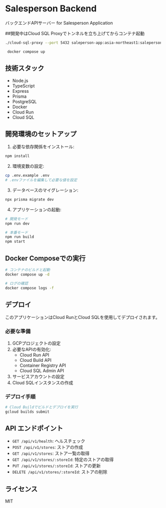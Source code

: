 # Salesperson Backend

バックエンドAPIサーバー for Salesperson Application

##開発中はCloud SQL Proxyでトンネルを立ち上げてからコンテナ起動

```bash
./cloud-sql-proxy --port 5432 saleperson-app:asia-northeast1:saleperson-app-db

 docker compose up
```


## 技術スタック

- Node.js
- TypeScript
- Express
- Prisma
- PostgreSQL
- Docker
- Cloud Run
- Cloud SQL

## 開発環境のセットアップ

1. 必要な依存関係をインストール:
```bash
npm install
```

2. 環境変数の設定:
```bash
cp .env.example .env
# .envファイルを編集して必要な値を設定
```

3. データベースのマイグレーション:
```bash
npx prisma migrate dev
```

4. アプリケーションの起動:
```bash
# 開発モード
npm run dev

# 本番モード
npm run build
npm start
```

## Docker Composeでの実行

```bash
# コンテナのビルドと起動
docker compose up -d

# ログの確認
docker compose logs -f
```

## デプロイ

このアプリケーションはCloud RunとCloud SQLを使用してデプロイされます。

### 必要な準備

1. GCPプロジェクトの設定
2. 必要なAPIの有効化:
   - Cloud Run API
   - Cloud Build API
   - Container Registry API
   - Cloud SQL Admin API
3. サービスアカウントの設定
4. Cloud SQLインスタンスの作成

### デプロイ手順

```bash
# Cloud Buildでビルドとデプロイを実行
gcloud builds submit
```

## API エンドポイント

- `GET /api/v1/health`: ヘルスチェック
- `POST /api/v1/stores`: ストアの作成
- `GET /api/v1/stores`: ストア一覧の取得
- `GET /api/v1/stores/:storeId`: 特定のストアの取得
- `PUT /api/v1/stores/:storeId`: ストアの更新
- `DELETE /api/v1/stores/:storeId`: ストアの削除

## ライセンス

MIT